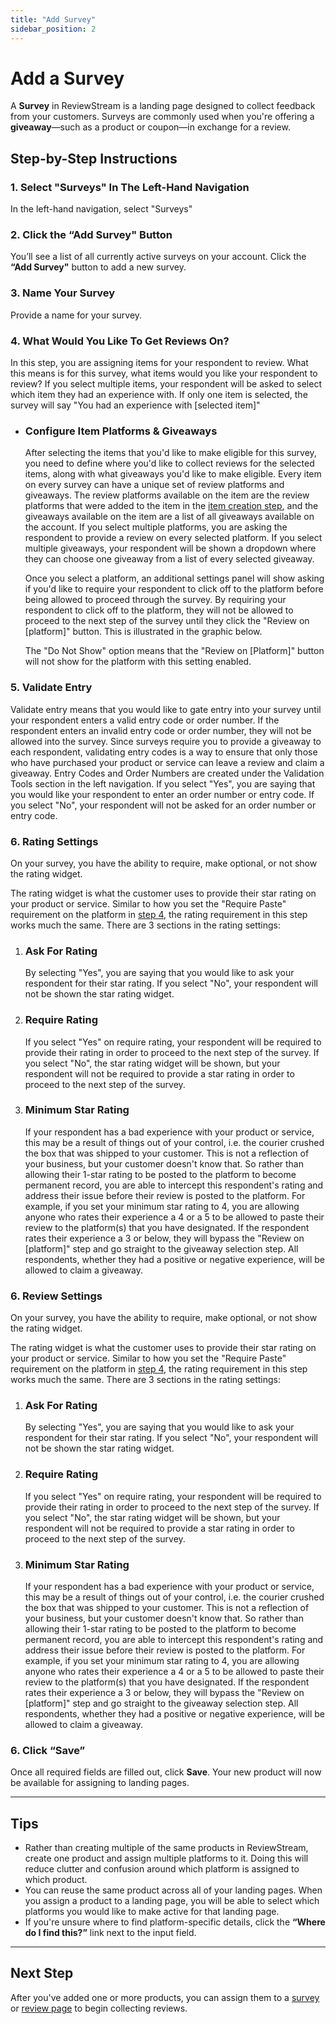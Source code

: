 ```yaml
---
title: "Add Survey"
sidebar_position: 2
---
```


# Add a Survey

A **Survey** in ReviewStream is a landing page designed to collect feedback from your customers. Surveys are commonly used when you're offering a **giveaway**—such as a product or coupon—in exchange for a review.

## Step-by-Step Instructions

### 1. Select "Surveys" In The Left-Hand Navigation

In the left-hand navigation, select "Surveys"


### 2. Click the “Add Survey" Button

You’ll see a list of all currently active surveys on your account. Click the **“Add Survey"** button to add a new survey.


### 3. Name Your Survey

Provide a name for your survey.


### 4. What Would You Like To Get Reviews On?

In this step, you are assigning items for your respondent to review. What this means is for this survey, what items would you like your respondent to review? If you select multiple items, your respondent will be asked to select which item they had an experience with. If only one item is selected, the survey will say "You had an experience with [selected item]"


-   ### Configure Item Platforms & Giveaways

    After selecting the items that you'd like to make eligible for this survey, you need to define where you'd like to collect reviews for the selected items, along with what giveaways you'd like to make eligible. Every item on every survey can have a unique set of review platforms and giveaways. The review platforms available on the item are the review platforms that were added to the item in the [item creation step](../../items/products/add#4-choose-platforms), and the giveaways available on the item are a list of all giveaways available on the account. If you select multiple platforms, you are asking the respondent to provide a review on every selected platform. If you select multiple giveaways, your respondent will be shown a dropdown where they can choose one giveaway from a list of every selected giveaway.


    Once you select a platform, an additional settings panel will show asking if you'd like to require your respondent to click off to the platform before being allowed to proceed through the survey. By requiring your respondent to click off to the platform, they will not be allowed to proceed to the next step of the survey until they click the "Review on [platform]" button. This is illustrated in the graphic below.


    The "Do Not Show" option means that the "Review on [Platform]" button will not show for the platform with this setting enabled.

### 5. Validate Entry

Validate entry means that you would like to gate entry into your survey until your respondent enters a valid entry code or order number. If the respondent enters an invalid entry code or order number, they will not be allowed into the survey. Since surveys require you to provide a giveaway to each respondent, validating entry codes is a way to ensure that only those who have purchased your product or service can leave a review and claim a giveaway. Entry Codes and Order Numbers are created under the Validation Tools section in the left navigation. If you select "Yes", you are saying that you would like your respondent to enter an order number or entry code. If you select "No", your respondent will not be asked for an order number or entry code.


### 6. Rating Settings

On your survey, you have the ability to require, make optional, or not show the rating widget.


The rating widget is what the customer uses to provide their star rating on your product or service. Similar to how you set the "Require Paste" requirement on the platform in [step 4](add#4-what-would-you-like-to-get-reviews-on), the rating requirement in this step works much the same. There are 3 sections in the rating settings:


1.  ### Ask For Rating

    By selecting "Yes", you are saying that you would like to ask your respondent for their star rating. If you select "No", your respondent will not be shown the star rating widget.

2.  ### Require Rating

    If you select "Yes" on require rating, your respondent will be required to provide their rating in order to proceed to the next step of the survey. If you select "No", the star rating widget will be shown, but your respondent will not be required to provide a star rating in order to proceed to the next step of the survey.

3.  ### Minimum Star Rating

    If your respondent has a bad experience with your product or service, this may be a result of things out of your control, i.e. the courier crushed the box that was shipped to your customer. This is not a reflection of your business, but your customer doesn't know that. So rather than allowing their 1-star rating to be posted to the platform to become permanent record, you are able to intercept this respondent's rating and address their issue before their review is posted to the platform. For example, if you set your minimum star rating to 4, you are allowing anyone who rates their experience a 4 or a 5 to be allowed to paste their review to the platform(s) that you have designated. If the respondent rates their experience a 3 or below, they will bypass the "Review on [platform]" step and go straight to the giveaway selection step. All respondents, whether they had a positive or negative experience, will be allowed to claim a giveaway.

### 6. Review Settings

On your survey, you have the ability to require, make optional, or not show the rating widget.


The rating widget is what the customer uses to provide their star rating on your product or service. Similar to how you set the "Require Paste" requirement on the platform in [step 4](add#4-what-would-you-like-to-get-reviews-on), the rating requirement in this step works much the same. There are 3 sections in the rating settings:


1.  ### Ask For Rating

    By selecting "Yes", you are saying that you would like to ask your respondent for their star rating. If you select "No", your respondent will not be shown the star rating widget.

2.  ### Require Rating

    If you select "Yes" on require rating, your respondent will be required to provide their rating in order to proceed to the next step of the survey. If you select "No", the star rating widget will be shown, but your respondent will not be required to provide a star rating in order to proceed to the next step of the survey.

3.  ### Minimum Star Rating

    If your respondent has a bad experience with your product or service, this may be a result of things out of your control, i.e. the courier crushed the box that was shipped to your customer. This is not a reflection of your business, but your customer doesn't know that. So rather than allowing their 1-star rating to be posted to the platform to become permanent record, you are able to intercept this respondent's rating and address their issue before their review is posted to the platform. For example, if you set your minimum star rating to 4, you are allowing anyone who rates their experience a 4 or a 5 to be allowed to paste their review to the platform(s) that you have designated. If the respondent rates their experience a 3 or below, they will bypass the "Review on [platform]" step and go straight to the giveaway selection step. All respondents, whether they had a positive or negative experience, will be allowed to claim a giveaway.

### 6. Click “Save”

Once all required fields are filled out, click **Save**. Your new product will now be available for assigning to landing pages.


---

## Tips

-   Rather than creating multiple of the same products in ReviewStream, create one product and assign multiple platforms to it. Doing this will reduce clutter and confusion around which platform is assigned to which product.
-   You can reuse the same product across all of your landing pages. When you assign a product to a landing page, you will be able to select which platforms you would like to make active for that landing page.
-   If you're unsure where to find platform-specific details, click the **“Where do I find this?”** link next to the input field.

---

## Next Step

After you've added one or more products, you can assign them to a [survey](../landingpages/survey) or [review page](../landingpages/reviewpage) to begin collecting reviews.
